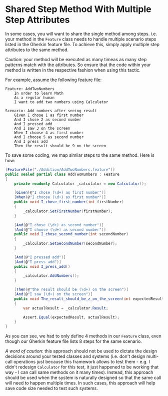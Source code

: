 # Shared Step Method With Multiple Step Attributes

In some cases, you will want to share the single method among steps. i.e. your method in the `Feature` class needs to handle multiple scenario steps listed in the Gherkin feature file. To achieve this, simply apply multiple step attributes to the same method.

Caution: your method will be executed as many timeas as many step patterns match with the attributes. So ensure that the code within your method is written in the respective fashion when using this tactic.

For example, assume the following feature file:
```Gherkin
Feature: AddTwoNumbers
	In order to learn Math
	As a regular human
	I want to add two numbers using Calculator

Scenario: Add numbers after seeing result
	Given I chose 1 as first number
	And I chose 2 as second number
	And I pressed add
	And I saw 3 on the screen
	When I choose 4 as first number
	And I choose 5 as second number
	And I press add
	Then the result should be 9 on the screen
```

To save some coding, we map similar steps to the same method. Here is how:
```C#
[FeatureFile("./Addition/AddTwoNumbers.feature")]
public sealed partial class AddTwoNumbers : Feature
{
    private readonly Calculator _calculator = new Calculator();

    [Given(@"I chose (\d+) as first number")]
    [When(@"I choose (\d+) as first number")]
    public void I_chose_first_number(int firstNumber)
    {
        _calculator.SetFirstNumber(firstNumber);
    }

    [And(@"I chose (\d+) as second number")]
    [And(@"I choose (\d+) as second number")]
    public void I_chose_second_number(int secondNumber)
    {
        _calculator.SetSecondNumber(secondNumber);
    }

    [And(@"I pressed add")]
    [And(@"I press add")]
    public void I_press_add()
    {
        _calculator.AddNumbers();
    }

    [Then(@"the result should be (\d+) on the screen")]
    [And(@"I saw (\d+) on the screen")]
    public void The_result_should_be_z_on_the_screen(int expectedResult)
    {
        var actualResult = _calculator.Result;

        Assert.Equal(expectedResult, actualResult);
    }
}
```

As you can see, we had to only define 4 methods in our `Feature` class, even though our Gherkin feature file lists 8 steps for the same scenario.

*A word of caution*: this approach should not be used to dictate the design decisions around your tested classes and systems (i.e. don't design multi-call operations just because this framework allows to test them - e.g. I didn't redesign `Calculator` for this test, it just happened to be working that way - I can call same methods on it many times). Instead, this approach should be used when the system is naturally designed so that the same call will need to happen multiple times. In such cases, this approach will help save code size needed to test such systems.
